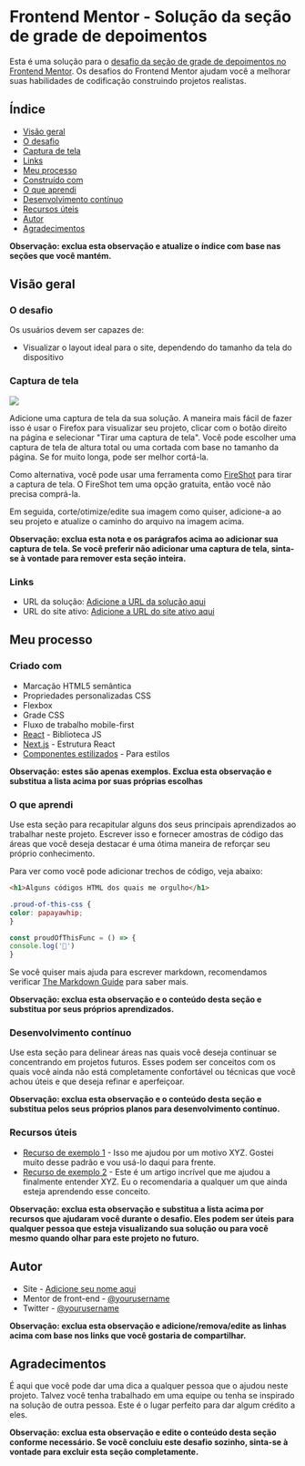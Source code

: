 # Frontend Mentor - Solução da seção de grade de depoimentos

Esta é uma solução para o [desafio da seção de grade de depoimentos no Frontend Mentor](https://www.frontendmentor.io/challenges/testimonials-grid-section-Nnw6J7Un7). Os desafios do Frontend Mentor ajudam você a melhorar suas habilidades de codificação construindo projetos realistas.

## Índice

- [Visão geral](#visão-geral)
- [O desafio](#o-desafio)
- [Captura de tela](#captura-de-tela)
- [Links](#links)
- [Meu processo](#meu-processo)
- [Construído com](#construído-com)
- [O que aprendi](#o-que-aprendi)
- [Desenvolvimento contínuo](#desenvolvimento-continuo)
- [Recursos úteis](#recursos-úteis)
- [Autor](#autor)
- [Agradecimentos](#agradecimentos)

**Observação: exclua esta observação e atualize o índice com base nas seções que você mantém.**

## Visão geral

### O desafio

Os usuários devem ser capazes de:

- Visualizar o layout ideal para o site, dependendo do tamanho da tela do dispositivo

### Captura de tela

![](./screenshot.jpg)

Adicione uma captura de tela da sua solução. A maneira mais fácil de fazer isso é usar o Firefox para visualizar seu projeto, clicar com o botão direito na página e selecionar "Tirar uma captura de tela". Você pode escolher uma captura de tela de altura total ou uma cortada com base no tamanho da página. Se for muito longa, pode ser melhor cortá-la.

Como alternativa, você pode usar uma ferramenta como [FireShot](https://getfireshot.com/) para tirar a captura de tela. O FireShot tem uma opção gratuita, então você não precisa comprá-la.

Em seguida, corte/otimize/edite sua imagem como quiser, adicione-a ao seu projeto e atualize o caminho do arquivo na imagem acima.

**Observação: exclua esta nota e os parágrafos acima ao adicionar sua captura de tela. Se você preferir não adicionar uma captura de tela, sinta-se à vontade para remover esta seção inteira.**

### Links

- URL da solução: [Adicione a URL da solução aqui](https://your-solution-url.com)
- URL do site ativo: [Adicione a URL do site ativo aqui](https://your-live-site-url.com)

## Meu processo

### Criado com

- Marcação HTML5 semântica
- Propriedades personalizadas CSS
- Flexbox
- Grade CSS
- Fluxo de trabalho mobile-first
- [React](https://reactjs.org/) - Biblioteca JS
- [Next.js](https://nextjs.org/) - Estrutura React
- [Componentes estilizados](https://styled-components.com/) - Para estilos

**Observação: estes são apenas exemplos. Exclua esta observação e substitua a lista acima por suas próprias escolhas**

### O que aprendi

Use esta seção para recapitular alguns dos seus principais aprendizados ao trabalhar neste projeto. Escrever isso e fornecer amostras de código das áreas que você deseja destacar é uma ótima maneira de reforçar seu próprio conhecimento.

Para ver como você pode adicionar trechos de código, veja abaixo:

```html
<h1>Alguns códigos HTML dos quais me orgulho</h1>
```
```css
.proud-of-this-css {
color: papayawhip;
}
```
```js
const proudOfThisFunc = () => {
console.log('🎉')
}
```

Se você quiser mais ajuda para escrever markdown, recomendamos verificar [The Markdown Guide](https://www.markdownguide.org/) para saber mais.

**Observação: exclua esta observação e o conteúdo desta seção e substitua por seus próprios aprendizados.**

### Desenvolvimento contínuo

Use esta seção para delinear áreas nas quais você deseja continuar se concentrando em projetos futuros. Esses podem ser conceitos com os quais você ainda não está completamente confortável ou técnicas que você achou úteis e que deseja refinar e aperfeiçoar.

**Observação: exclua esta observação e o conteúdo desta seção e substitua pelos seus próprios planos para desenvolvimento contínuo.**

### Recursos úteis

- [Recurso de exemplo 1](https://www.example.com) - Isso me ajudou por um motivo XYZ. Gostei muito desse padrão e vou usá-lo daqui para frente.
- [Recurso de exemplo 2](https://www.example.com) - Este é um artigo incrível que me ajudou a finalmente entender XYZ. Eu o recomendaria a qualquer um que ainda esteja aprendendo esse conceito.

**Observação: exclua esta observação e substitua a lista acima por recursos que ajudaram você durante o desafio. Eles podem ser úteis para qualquer pessoa que esteja visualizando sua solução ou para você mesmo quando olhar para este projeto no futuro.**

## Autor

- Site - [Adicione seu nome aqui](https://www.your-site.com)
- Mentor de front-end - [@yourusername](https://www.frontendmentor.io/profile/yourusername)
- Twitter - [@yourusername](https://www.twitter.com/yourusername)

**Observação: exclua esta observação e adicione/remova/edite as linhas acima com base nos links que você gostaria de compartilhar.**

## Agradecimentos

É aqui que você pode dar uma dica a qualquer pessoa que o ajudou neste projeto. Talvez você tenha trabalhado em uma equipe ou tenha se inspirado na solução de outra pessoa. Este é o lugar perfeito para dar algum crédito a eles.

**Observação: exclua esta observação e edite o conteúdo desta seção conforme necessário. Se você concluiu este desafio sozinho, sinta-se à vontade para excluir esta seção completamente.**